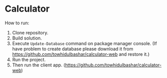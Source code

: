 # Calculator
How to run:
1. Clone repository.
2. Build solution.
3. Execute `Update-Database` command on package manager console.
   (If have problem to create database please download it from https://github.com/towhidulbashar/calculator-web and restore it.)
4. Run the project.
5. Then run the client app. (https://github.com/towhidulbashar/calculator-web)
